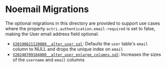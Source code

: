 # Noemail Migrations

The optional migrations in this directory are provided to support use cases where the property `octri.authentication.email-required` is set to false, making the User email address field optional.

* [`V20190621120000__alter_user.sql`](./V20190621120000__alter_user.sql): Defaults the `user` table's `email` column to NULL and drops the unique index on `email`
* [`V20240709104000__alter_user_enlarge_columns.sql`](./V20240709104000__alter_user_enlarge_columns.sql): Increases the sizes of the `username` and `email` columns
